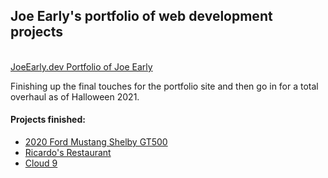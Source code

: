 <h2>Joe Early's portfolio of web development projects</h2>
<br>
<a href="https://JoeEarly.dev">JoeEarly.dev Portfolio of Joe Early</a>
<br>
<p>Finishing up the final touches for the portfolio site and then go in for a total overhaul as of Halloween 2021.
</p>
<h4>Projects finished:</h4>
<ul>
  <li><a href="https://JoeEarly.dev/GT500">2020 Ford Mustang Shelby GT500</a></li>
  <li><a href="https://JoeEarly.dev/Ricardos">Ricardo's Restaurant</a></li>
  <li><a href="https://JoeEarly.dev/cloud9">Cloud 9</a></li>
<ul>

